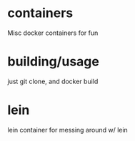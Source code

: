 # containers
Misc docker containers for fun

# building/usage
just git clone, and docker build

# lein
lein container for messing around w/ lein
